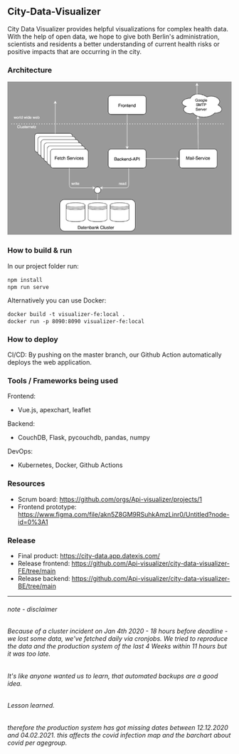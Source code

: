 ## City-Data-Visualizer

City Data Visualizer provides helpful visualizations for complex health data. With the help of open data, we hope to give both Berlin's administration, scientists and residents a better understanding of current health risks or positive impacts that are occurring in the city.

### Architecture
![Architecture](public/images/archtecture.png)

### How to build & run

In our project folder run:
```console
npm install
npm run serve
```

Alternatively you can use Docker:
```console
docker build -t visualizer-fe:local .
docker run -p 8090:8090 visualizer-fe:local
```

### How to deploy

CI/CD: By pushing on the master branch, our Github Action automatically deploys the web application.

### Tools / Frameworks being used

Frontend:
- Vue.js, apexchart, leaflet

Backend:
- CouchDB, Flask, pycouchdb, pandas, numpy

DevOps:
- Kubernetes, Docker, Github Actions

### Resources

- Scrum board: https://github.com/orgs/Api-visualizer/projects/1
- Frontend prototype: https://www.figma.com/file/akn5Z8GM9RSuhkAmzLinr0/Untitled?node-id=0%3A1

### Release
- Final product: https://city-data.app.datexis.com/
- Release frontend: https://github.com/Api-visualizer/city-data-visualizer-FE/tree/main
- Release backend: https://github.com/Api-visualizer/city-data-visualizer-BE/tree/main

___________________
###### note - disclaimer

###### Because of a cluster incident on Jan 4th 2020 - 18 hours before deadline - we lost some data, we've fetched daily via cronjobs. We tried to reproduce the data and the production system of the last 4 Weeks within 11 hours but it was too late. 

###### It's like anyone wanted us to learn, that automated backups are a good idea.

###### Lesson learned.

###### therefore the production system has got missing dates between 12.12.2020 and 04.02.2021. this affects the covid infection map and the barchart about covid per agegroup.


